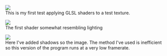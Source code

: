 ![][fig1]  
This is my first test applying GLSL shaders to a test texture.

![][fig2]  
The first shader somewhat resembling lighting

![][fig3]  
Here I've added shadows so the image. The method I've used is inefficient so this version of the program runs at a very low framerate.

[fig1]: glsltest.png
[fig2]: lighting1.png
[fig3]: shading1.png

